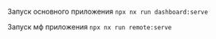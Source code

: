 Запуск основного приложения 
`npx nx run dashboard:serve `

Запуск мф приложения 
`npx nx run remote:serve`
